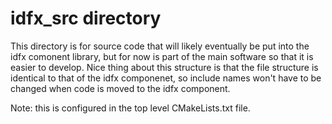 # idfx_src directory
This directory is for source code that will likely eventually be put into the idfx comonent library, but
for now is part of the main software so that it is easier to develop. Nice thing about this structure is
that the file structure is identical to that of the idfx componenet, so include names won't have to be
changed when code is moved to the idfx component.

Note: this is configured in the top level CMakeLists.txt file.